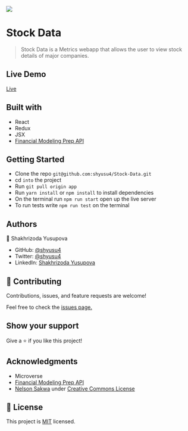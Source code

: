 ![](https://img.shields.io/badge/Microverse-blueviolet)

# Stock Data

> Stock Data is a Metrics webapp that allows the user to view stock details of major companies.

## Live Demo

[Live](https://634a40c19f59c75a5997a054--inquisitive-kheer-dffc53.netlify.app/)

## Built with

- React
- Redux
- JSX
- [Financial Modeling Prep API](https://site.financialmodelingprep.com/developer/docs/)

## Getting Started

- Clone the repo `git@github.com:shyusu4/Stock-Data.git`
- cd `into` the project
- Run `git pull origin app`
- Run `yarn install` or `npm install` to install dependencies
- On the terminal run `npm run start` open up the live server
- To run tests write `npm run test` on the terminal

## Authors

👤 Shakhrizoda Yusupova

- GitHub: [@shyusu4](https://github.com/shyusu4)
- Twitter: [@shyusu4](https://twitter.com/shyusu4)
- LinkedIn: [Shakhrizoda Yusupova](https://www.linkedin.com/in/shyusu4/)

## 🤝 Contributing

Contributions, issues, and feature requests are welcome!

Feel free to check the [issues page.](https://github.com/shyusu4/Stock-Data/issues)

## Show your support

Give a ⭐️ if you like this project!

## Acknowledgments

- Microverse
- [Financial Modeling Prep API](https://site.financialmodelingprep.com/developer/docs/)
- [Nelson Sakwa](https://www.behance.net/sakwadesignstudio) under [Creative Commons License](https://creativecommons.org/licenses/by-nc/4.0/)

## 📝 License

This project is [MIT]() licensed.